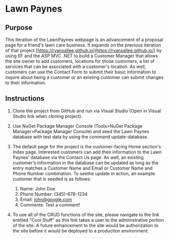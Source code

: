# Lawn Paynes

## Purpose
This iteration of the LawnPaynes webpage is an advancement of a proposal page for a friend's lawn care business. It expands on the 
previous iteration of that project [https://ryansallee.github.io](https://ryansallee.github.io/) by using EF and the ASP MVC .NET 
to build a Customer Manager that allows the site owner to add customers, locations for those customers, a list of services that can
be associated with a customer's location. As well, customers can use the Contact Form to submit their basic information to inquire 
about being a customer or an existing customer can submit changes to their information.

## Instructions

1. Clone the project from GitHub and run via Visual Studio (Open in Visual Studio link when cloning project).
2. Use NuGet Package Manager Console (Tools>NuGet Package Manager>Package Manager Console) and seed the Lawn Paynes database with
test data by using the command update-database.
3. The default page for the project is the customer-facing Home section's Index page. Interested customers can add their information
to the Lawn Paynes' database via the Contact Us page. As well, an existing customer's information in the database can be updated as long
as the entry matches a Customer Name and Email or Customer Name and Phone Number combination. To seethe update in action, an example customer
that is seeded is as follows:
	1. Name: John Doe
	2. Phone Number: (345)-678-1234
	3. Email: john@google.com
	4. Comments: Test a comment!

4. To use all of the CRUD functions of the site, please navigate to the link entitled "Cool Stuff" as this link takes a user to the 
administrative portion of the site. A future enhancement to the site would be authorization to the site before it would be deployed
to a production environment.